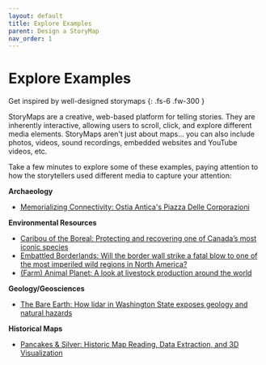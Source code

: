```yaml
---
layout: default
title: Explore Examples
parent: Design a StoryMap
nav_order: 1
---
```


# Explore Examples

Get inspired by well-designed storymaps
{: .fs-6 .fw-300 }

StoryMaps are a creative, web-based platform for telling stories. They are inherently interactive, allowing users to scroll, click, and explore different media elements. StoryMaps aren't just about maps... you can also include photos, videos, sound recordings, embedded websites and YouTube videos, etc.

Take a few minutes to explore some of these examples, paying attention to how the storytellers used different media to capture your attention:

**Archaeology**
* [Memorializing Connectivity: Ostia Antica's Piazza Delle Corporazioni](https://uo-online.maps.arcgis.com/apps/Cascade/index.html?appid=792afe0565494d9b8a310d2115aad248)

**Environmental Resources**
* [Caribou of the Boreal: Protecting and recovering one of Canada’s most iconic species](https://davidsuzuki.maps.arcgis.com/apps/Cascade/index.html?appid=b7356538440643a9a0c907fa8ade38ba)
* [Embattled Borderlands: Will the border wall strike a fatal blow to one of the most imperiled wild regions in North America?
](https://storymaps.esri.com/stories/2017/embattled-borderlands/index.html)
* [(Farm) Animal Planet: A look at livestock production around the world](https://storymaps.arcgis.com/stories/58ae71f58fd7418294f34c4f841895d8)

**Geology/Geosciences**
* [The Bare Earth: How lidar in Washington State exposes geology and natural hazards](https://wadnr.maps.arcgis.com/apps/Cascade/index.html?appid=36b4887370d141fcbb35392f996c82d9)

**Historical Maps**
* [Pancakes & Silver: Historic Map Reading, Data Extraction, and 3D Visualization](https://storymaps.arcgis.com/stories/4586c60dc91744cbae9967442f990468)
